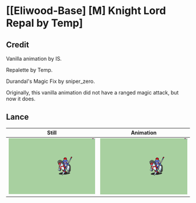 # [\[Eliwood-Base\] \[M\] Knight Lord Repal by Temp]

## Credit

Vanilla animation by IS.

Repalette by Temp.

Durandal's Magic Fix by sniper_zero. 

Originally, this vanilla animation did not have a ranged magic attack, but now it does.
	
## Lance

| Still | Animation |
| :---: | :-------: |
| ![Lance still](./Lance_000.png) | ![Lance animation](./Lance.gif) |
